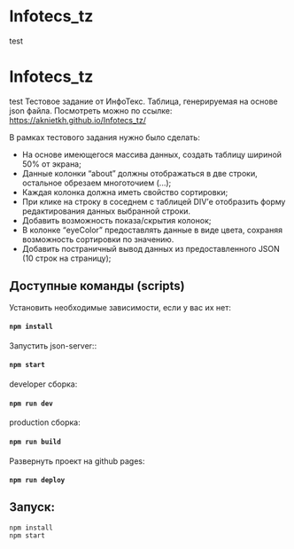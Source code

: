 # Infotecs_tz
test
# Infotecs_tz
test
Тестовое задание от ИнфоТекс. Таблица, генерируемая на основе json файла.
Посмотреть можно по ссылке: https://aknietkh.github.io/Infotecs_tz/

В рамках тестового задания нужно было сделать:<br/>
* На основе имеющегося массива данных, создать таблицу шириной 50% от экрана;
* Данные колонки “about” должны отображаться в две строки, остальное обрезаем многоточием (...);
* Каждая колонка должна иметь свойство сортировки;
* При клике на строку в соседнем с таблицей DIV’е отобразить форму редактирования данных выбранной строки.
* Добавить возможность показа/скрытия колонок;
* В колонке “eyeColor” предоставлять данные в виде цвета, сохраняя возможность сортировки по значению.
* Добавить постраничный вывод данных из предоставленного JSON (10 строк на страницу);
## Доступные команды (scripts)
Установить необходимые зависимости, если у вас их нет:
#### `npm install`
Запустить json-server::
#### `npm start`
developer сборка:
#### `npm run dev`
production сборка: 
#### `npm run build`
Развернуть проект на github pages: 
#### `npm run deploy`
## Запуск:
    npm install
    npm start
